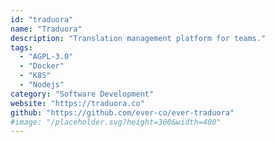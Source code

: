 ```yaml
---
id: "traduora"
name: "Traduora"
description: "Translation management platform for teams."
tags:
  - "AGPL-3.0"
  - "Docker"
  - "K8S"
  - "Nodejs"
category: "Software Development"
website: "https://traduora.co"
github: "https://github.com/ever-co/ever-traduora"
#image: "/placeholder.svg?height=300&width=400"
---
```


